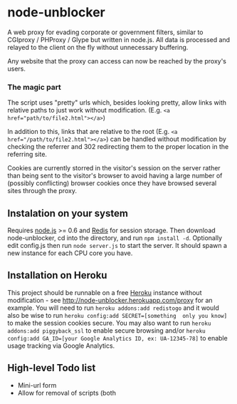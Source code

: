 # node-unblocker

A web proxy for evading corporate or government filters, similar to CGIproxy / PHProxy / Glype but 
written in node.js. All data is processed and relayed to the client on the fly without unnecessary 
buffering.

Any website that the proxy can access can now be reached by the proxy's users.

### The magic part

The script uses "pretty" urls which, besides looking pretty, allow links with relative paths 
to just work without modification. (E.g. `<a href="path/to/file2.html"></a>`) 

In addition to this, links that are relative to the root (E.g. `<a href="/path/to/file2.html"></a>`) 
can be handled without modification by checking the referrer and 302 redirecting them to the proper 
location in the referring site.

Cookies are currently storred in the visitor's session on the server rather than being sent to the 
visitor's browser to avoid having a large number of (possibly conflicting) browser cookies once they
have browsed several sites through the proxy.

## Instalation on your system
Requires [node.js](http://nodejs.org/) >= 0.6 and [Redis](http://redis.io/) for session storage. 
Then download node-unblocker, cd into the directory, and run `npm install -d`. Optionally edit 
config.js then run `node server.js` to start the server. It should spawn a new instance for each CPU 
core you have.

## Installation on Heroku
This project should be runnable on a free [Heroku](http://www.heroku.com/) instance without 
modification - see http://node-unblocker.herokuapp.com/proxy for an example. You will need to run 
`heroku addons:add redistogo` and it would also be wise to run `heroku config:add SECRET=[something 
only you know]` to make the session cookies secure. You may also want to run 
`heroku addons:add piggyback_ssl` to enable secure browsing and/or 
`heroku config:add GA_ID=[your Google Analytics ID, ex: UA-12345-78]` to enable usage tracking via Google 
Analytics. 

## High-level Todo list

* Mini-url form
* Allow for removal of scripts (both <script /> tags and on*= handlers)
* Web interface for managing the blocklist

## License
This project and related problems are released under the terms of the [GNU GPL version 3](http://www.gnu.org/licenses/gpl.html)

## Change log

### v0.7.1 - 2012-3-6
* Added GA tracking and and noindex/nofollow meta tags to proxied pages
* Improved status page to show cluster-wide statistics (Issue #4)
* Fixed issue #7 to better track concurrent requests

### v0.6.0 - 2012-2-24
* Added support for node.js 0.6's native clustering
* Removed simple-session library and replaced it with [connect's](https://github.com/senchalabs/connect/) session library backed by a redis store

### v0.5.0 - 2012-2-24
* Reworked fileserver to serve index.html from memory and use compression when avaliable
* Added some windows support (although it doesn't bind to localhost)

### v0.4.1 - 2012-2-23
* Fixed issue #2 for relative path bug when the domain name didn't have a / following it
* Removed compress library dependency in favor of the native zlib library that shipped in node 0.6
* Several small tweaks to support running on Heroku servers

### v0.4 - 2011-4-4
* Added keyword and domain blocklists
* Pulled out configuration into a separate file
* Set up live demo at nodeunblocker.com
* Added "military" theme

### v0.3 - 2011-03-29
* Added support for remote HTTPS servers.
* Created a simple-session library. (The ones I tried were all tied to bigger projects and/or didn't work well)
* Added basic cookie support via sessions.
* Urls that are relative to the root of the site are now processed in both html and css.
* Now only buffers last few characters if a chunk appears to end in the middle of a url.
	
### v0.2 - 2011-03-28
* Added redirect support 
* Added gzip support
* improved filters

### v0.1 - 2011-03-26
* Initial release; basic passthrough and url-fixing functionality
